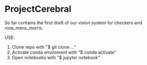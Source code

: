 # ProjectCerebral

So far contains the first draft of our vision system for checkers and nine_mens_morris.

USE:
<ol>
  <li>Clone repo with "$ git clone ..."</li>
  <li>Activate conda enviroment with "$ conda activate"</li>
  <li>Open notebooks with "$ jupyter notebook"</li>
</ol>
